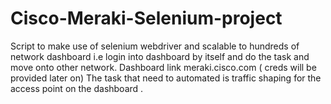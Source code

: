 # Cisco-Meraki-Selenium-project
Script to make use of selenium webdriver and scalable to hundreds of network dashboard i.e login into dashboard by itself and do the task and move onto other network. Dashboard link meraki.cisco.com ( creds will be provided later on) The task that need to automated is traffic shaping for the access point on the dashboard .
